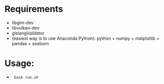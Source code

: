 # Requirements
 * libglm-dev
 * libvulkan-dev
 * glslangValidator
 * (easiest way is to use Anaconda Python): python + numpy + matplotlib + pandas + seaborn

# Usage:
 * ``` bash run.sh```
